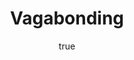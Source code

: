 ---
title: "Vagabonding"
bookCover: "/assets/book-covers/vagabonding.jpg"
slug: "vagabonding"
bookAuthor: "Rolf Potts"
rating: 10
done: false
tags: []
detailedNotes: false
amazonLink: ""
author:
  name: Rico Trebeljahr
  picture: "/assets/blog/profile.jpeg"
---